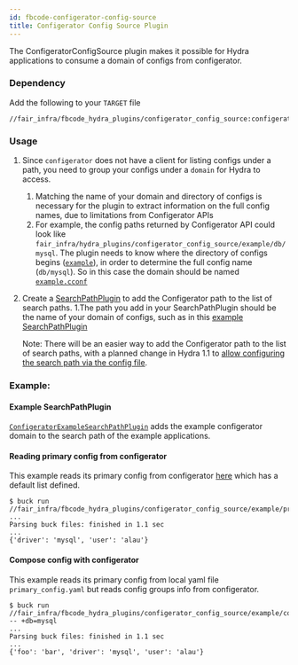 ```yaml
---
id: fbcode-configerator-config-source
title: Configerator Config Source Plugin
---
```


The ConfigeratorConfigSource plugin makes it possible for Hydra applications to consume a domain of configs from configerator.

### Dependency

Add the following to your `TARGET` file
```commandline
//fair_infra/fbcode_hydra_plugins/configerator_config_source:configerator_config_source
```

### Usage

1. Since `configerator` does not have a client for listing configs under a path, you need to group your configs under
a `domain` for Hydra to access. 
   1. Matching the name of your domain and directory of configs is necessary for the plugin to extract information on the full config names, due to limitations from Configerator APIs
   1. For example, the config paths returned by Configerator API could look like `fair_infra/hydra_plugins/configerator_config_source/example/db/mysql`. The plugin needs to know where the directory of configs begins ([`example`](https://fburl.com/diffusion/7c0c5tig)), in order to determine the full config name (`db/mysql`). So in this case the domain should be named [`example.cconf`](https://fburl.com/diffusion/pyymoo1t)
1. Create a [SearchPathPlugin](https://hydra.cc/docs/next/advanced/search_path) to add the Configerator path to the list of search paths.
   1.The path you add in your SearchPathPlugin should be the name of your domain of configs, such as in this [example SearchPathPlugin](https://fburl.com/diffusion/ljggtux5)
   
   Note: There will be an easier way to add the Configerator path to the list of search paths, with a planned change in Hydra 1.1 to [allow configuring the search path via the config file](https://github.com/facebookresearch/hydra/issues/274).

### Example:

#### Example SearchPathPlugin
[`ConfigeratorExampleSearchPathPlugin`](https://fburl.com/diffusion/vwa82fbg) adds the example configerator domain to the search path of the example applications.

#### Reading primary config from configerator
This example reads its primary config from configerator [here](https://fburl.com/diffusion/twk3smkj) which has a default list defined.

```commandline
$ buck run //fair_infra/fbcode_hydra_plugins/configerator_config_source/example/primary_config:my_app 
...
Parsing buck files: finished in 1.1 sec
...
{'driver': 'mysql', 'user': 'alau'}
```

#### Compose config with configerator
This example reads its primary config from local yaml file `primary_config.yaml` but reads config groups info from configerator.

```commandline
$ buck run //fair_infra/fbcode_hydra_plugins/configerator_config_source/example/config_group:my_app -- +db=mysql
...
Parsing buck files: finished in 1.1 sec
...
{'foo': 'bar', 'driver': 'mysql', 'user': 'alau'}
```
